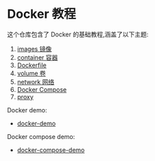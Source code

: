 # Docker 教程

这个仓库包含了 Docker 的基础教程,涵盖了以下主题:

1. [images 镜像](docs/1-images镜像.md)
2. [container 容器](docs/2-container容器.md)
3. [Dockerfile](docs/3-Dockerfile.md)
4. [volume 卷](docs/4-volume.md)
5. [network 网络](docs/5-network.md)
6. [Docker Compose](docs/6-docker-compose.md)
7. [proxy](docs/7-proxy代理.md)


Docker demo:

- [docker-demo](docker-demo)

Docker compose demo:

- [docker-compose-demo](docker-compose-demo)
